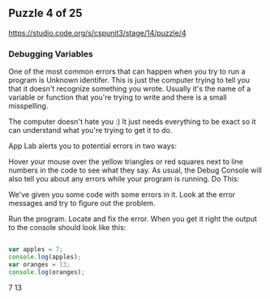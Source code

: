 ## Puzzle 4 of 25
<https://studio.code.org/s/cspunit3/stage/14/puzzle/4>

###  Debugging Variables



One of the most common errors that can happen when you try to run a program is Unknown identifer. 
This is just the computer trying to tell you that it doesn't recognize something you wrote. 
Usually it's the name of a variable or function that you're trying to write and there is a small misspelling.

The computer doesn't hate you :) It just needs everything to be exact so it can understand what you're trying to get it to do.

App Lab alerts you to potential errors in two ways:

Hover your mouse over the yellow triangles or red squares next to line numbers in the code to see what they say.
As usual, the Debug Console will also tell you about any errors while your program is running.
Do This:

We've given you some code with some errors in it. Look at the error messages and try to figure out the problem.

Run the program.
Locate and fix the error.
When you get it right the output to the console should look like this:

``` javascript

var apples = 7;
console.log(apples);
var oranges = 13;
console.log(oranges);

````

7
13
